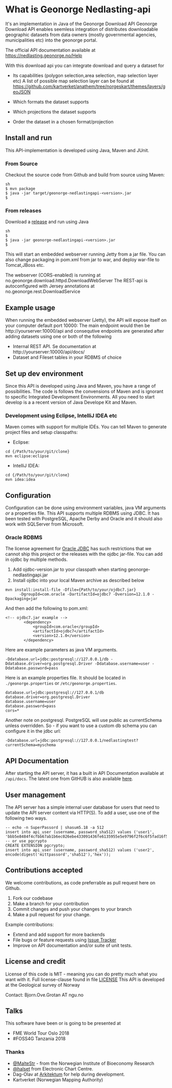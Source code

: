 # What is Geonorge Nedlasting-api

It's an implementation in Java of the Geonorge Download API 
Geonorge Download API enables seemless integration of distributes downloadable geographic datasets
from data owners (mostly governmental agencies, municipalities etc) into the geonorge portal.

The official API documentation available at https://nedlasting.geonorge.no/Help


With this download api you can integrate download and query a dataset for
  
  - Its capabilities (polygon selection,area selection, map selection layer etc)
    A list of possible map selection layer can be found at https://github.com/kartverket/anathem/tree/norgeskart/themes/layers/geoJSON
  
  - Which formats the dataset supports
  
  - Which projections the dataset supports
  
  - Order the dataset in a chosen format/projection

## Install and run

This API-implementation is developed using Java, Maven and JUnit. 

### From Source
Checkout the source code from Github and build from source using Maven:
```
sh
$ mvn package 
$ java -jar target/geonorge-nedlastingapi-<version>.jar
$ 
```

### From releases

Download a [release](https://github.com/ngu/geonorge-nedlastingapi/releases) and run using Java

```
sh
$ 
$ java -jar geonorge-nedlastingapi-<version>.jar
$ 
```

This will start an embedded webserver running Jetty from a jar file. 
You can also change packaging in pom.xml from jar to war, and deploy war-file to Tomcat,JBoss etc.

The webserver (CORS-enabled) is running at no.geonorge.download.httpd.DownloadWebServer
The REST-api is autoconfigured with Jersey annotations at no.geonorge.rest.DownloadService

## Example usage

When running the embedded webserver (Jetty), the API will expose itself on your computer default port 10000:
The main endpoint would then be http://yourserver:10000/api and consequtive endpoints are generated after adding datasets using one or both of the following
  * Internal REST API. Se documentation at http://yourserver:10000/api/docs/
  * Dataset and Fileset tables in your RDBMS of choice

## Set up dev environment

Since this API is developed using Java and Maven, you have a range of possibilities.
The code is follows the convensions of Maven and is ignorant to specific Integrated Development Environments.
All you need to start develop is a a recent version of Java Develope Kit and Maven.

### Development using Eclipse, IntelliJ IDEA etc

Maven comes with support for multiple IDEs. You can tell Maven to generate project files and setup classpaths:

- Eclipse: 
````
cd {/Path/to/your/git/clone}
mvn eclipse:eclipse
````
- IntelliJ IDEA: 
````
cd {/Path/to/your/git/clone}
mvn idea:idea
````

## Configuration

Configuration can be done using environment variables, java VM arguments *or* a properties file.
This API supports multiple RDBMS using JDBC. It has been tested with PostgreSQL, Apache Derby and Oracle and it should also work with SQLServer from Microsoft. 

### Oracle RDBMS

The license agreement for [Oracle JDBC](http://www.oracle.com/technetwork/database/features/jdbc/index-091264.html)  has such restrictions that we cannot ship this project or the releases with the ojdbc jar-file. You can add in ojdbc by multiple methods. 

1. Add ojdbc-version.jar to your classpath when starting geonorge-nedlastingapi.jar
2. Install ojdbc into your local Maven archive as described below

````
mvn install:install-file -Dfile={Path/to/your/ojdbc7.jar}
      -DgroupId=com.oracle -DartifactId=ojdbc7 -Dversion=12.1.0 -Dpackaging=jar
````

And then add the following to pom.xml:
````
<!-- ojdbc7.jar example -->
        <dependency>
            <groupId>com.oracle</groupId>
            <artifactId>ojdbc7</artifactId>
            <version>12.1.0</version>
        </dependency>
````

Here are example parameters as java VM arguments.
````
-Ddatabase.url=jdbc:postgresql://127.0.0.1/db -Ddatabase.driver=org.postgresql.Driver -Ddatabase.username=user -Ddatabase.password=pass
````

Here is an example properties file. It should be located in `./geonorge.properties` or `/etc/geonorge.properties`.
````
database.url=jdbc:postgresql://127.0.0.1/db
database.driver=org.postgresql.Driver
database.username=user
database.password=pass
cors=*
````
Another note on postgresql. PostgreSQL will use public as currentSchema unless overridden.
So - if you want to use a custom db schema you can configure it in the jdbc url:
````
-Ddatabase.url=jdbc:postgresql://127.0.0.1/nedlastingtest?currentSchema=myschema
````

## API Documentation

After starting the API server, it has a built in API Documentation available at `/api/docs`. The latest one from GitHUB is also available [here](https://rawgit.com/ngu/geonorge-nedlastingapi/master/src/main/resources/webroot/api/docs/index.html).


## User management

The API server has a simple internal user database for users that need to update the API server content via HTTP(S). To add a user, use one of the following two ways.

```
-- echo -n SuperPassord | shasum5.18 -a 512
insert into api_user (username, password_sha512) values ('user1', 'bbb5e8484f4cfbb67ab1b6ec026ebe433091436fe6135955e5e9796f2f6c6f5fad16f528aa20edf0e3dadf217480a94c4fc571cd5c5695cf2393eea714384026');
-- or use pgcrypto
CREATE EXTENSION pgcrypto;
insert into api_user (username, password_sha512) values ('user2', encode(digest('mittpassord','sha512'),'hex'));

```

## Contributions accepted

We welcome contributions, as code preferrable as pull request here on Github. 

1. Fork our codebase
2. Make a branch for your contribution
3. Commit changes and push your changes to your branch
4. Make a pull request for your change. 

Example contributions: 

  * Extend and add support for more backends
  * File bugs or feature requests using [Issue Tracker](https://github.com/ngu/geonorge-nedlastingapi/issues/new)
  * Improve on API documentation and/or suite of unit tests.

## License and credit

License of this code is MIT - meaning you can do pretty much what you want with it. Full license-clause found in file [LICENSE](LICENSE)
This API is developed at the Geological survey of Norway

Contact: Bjorn.Ove.Grotan AT ngu.no

## Talks

This software have been or is going to be presented at 
  * FME World Tour Oslo 2018
  * #FOSS4G Tanzania 2018 

### Thanks 
  * [@MalteStr](https://www.github.com/MalteStr) - from the Norwegian Institute of Bioeconomy Research 
  * [@halset](https://www.github.com/halset) from Electronic Chart Centre. 
  * Dag-Olav at [Arkitektum](http://www.arkitektum.no) for help during development.
  * Kartverket (Norwegian Mapping Authority)
